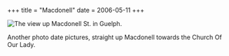 +++
title = "Macdonell"
date = 2006-05-11
+++

![The view up Macdonell St. in Guelph.](http://www.aphoenix.ca/photoblog/photos/Macdonell.jpg)

Another photo date pictures, straight up Macdonell towards the Church Of Our Lady.
